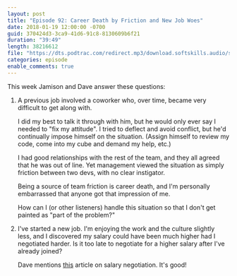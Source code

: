 ```yaml
---
layout: post
title: "Episode 92: Career Death by Friction and New Job Woes"
date: 2018-01-19 12:00:00 -0700
guid: 370424d3-3ca9-41d6-91c8-8130609b6f21
duration: "39:49"
length: 38216612
file: "https://dts.podtrac.com/redirect.mp3/download.softskills.audio/sse-092.mp3"
categories: episode
enable_comments: true
---
```


This week Jamison and Dave answer these questions:

1. A previous job involved a coworker who, over time, became very difficult to get along with.

   I did my best to talk it through with him, but he would only ever say I needed to "fix my attitude". I tried to deflect and avoid conflict, but he'd continually impose himself on the situation. (Assign himself to review my code, come into my cube and demand my help, etc.)

   I had good relationships with the rest of the team, and they all agreed that he was out of line. Yet management viewed the situation as simply friction between two devs, with no clear instigator. 

   Being a source of team friction is career death, and I'm personally embarrassed that anyone got that impression of me. 

   How can I (or other listeners) handle this situation so that I don't get painted as "part of the problem?"
2. I've started a new job. I'm enjoying the work and the culture slightly less, and I discovered my salary could have been much higher had I negotiated harder. Is it too late to negotiate for a higher salary after I've already joined?

   Dave mentions [this](http://www.kalzumeus.com/2012/01/23/salary-negotiation/) article on salary negotiation. It's good!
